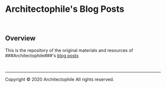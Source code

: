 # Architectophile's Blog Posts

<br/>

## Overview

This is the repository of the original materials and resources of ###Architectophile###\'s [blog posts](https://architectophile.tistory.com)

<br/>

---

Copyright © 2020 Architectophile All rights reserved.
